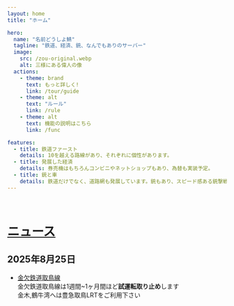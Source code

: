 ```yaml
---
layout: home
title: "ホーム"

hero:
  name: "名前どうしよ鯖"
  tagline: "鉄道、経済、銃、なんでもありのサーバー"
  image:
    src: /zou-original.webp
    alt: 三様にある偉人の像
  actions:
    - theme: brand
      text: もっと詳しく!
      link: /tour/guide
    - theme: alt
      text: "ルール"
      link: /rule
    - theme: alt
      text: 機能の説明はこちら
      link: /func

features:
  - title: 鉄道ファースト
    details: 10を越える路線があり、それぞれに個性があります。
  - title: 発展した経済
    details: 券売機はもちろんコンビニやネットショップもあり、為替も実装予定。
  - title: 銃と車
    details: 鉄道だけでなく、道路網も発展しています。銃もあり、スピード感ある銃撃戦が楽しめます。
---
```


<br>

# [ニュース](/news)
## 2025年8月25日
- [金欠鉄道取鳥線](/company/kinketsuHG/kinketsu/line/tottorisen.md)  
金欠鉄道取鳥線は1週間~1ヶ月間ほど**試運転取り止め**します  
金木,鶴牛湾へは豊急取鳥LRTをご利用下さい